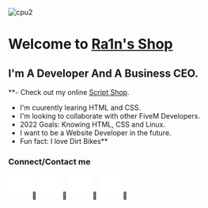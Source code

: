 ![cpu2](https://user-images.githubusercontent.com/99132840/168271657-3aa0f929-909f-4307-b707-2d07583c8bde.png)

# Welcome to [Ra1n's Shop][shop]

## I'm A Developer And A Business CEO.

**- Check out my online [Script Shop][shop].
- I'm cuurently learing HTML and CSS.
- I'm looking to collaborate with other FiveM Developers.
- 2022 Goals: Knowing HTML, CSS and Linux.
- I want to be a Website Developer in the future.
- Fun fact: I love Dirt Bikes**

### Connect/Contact me

[![Website](./img/globe-dark.svg)][shop]᲼
[![Twitter](./img/twitter-dark.svg)][twitter]᲼
[![Youtube](./img/youtube-dark.svg)][youtube]᲼
[![Github](./img/github-dark.svg)][github]᲼

[shop]: https://bit.ly/3FgylEn
[twitter]: https://twitter.com/L1ghtex21
[github]: https://github.com/Ra1n6666?tab=repositories
[youtube]: https://www.youtube.com/channel/UC8EsPwHSKYxk4l59pnPd96g
